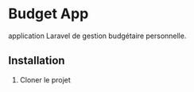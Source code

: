 # Budget App

application Laravel de gestion budgétaire personnelle.

## Installation

1. Cloner le projet